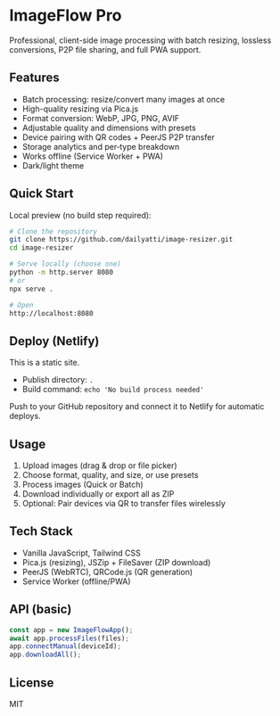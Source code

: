 # ImageFlow Pro

Professional, client-side image processing with batch resizing, lossless conversions, P2P file sharing, and full PWA support.

## Features

- Batch processing: resize/convert many images at once
- High-quality resizing via Pica.js
- Format conversion: WebP, JPG, PNG, AVIF
- Adjustable quality and dimensions with presets
- Device pairing with QR codes + PeerJS P2P transfer
- Storage analytics and per‑type breakdown
- Works offline (Service Worker + PWA)
- Dark/light theme

## Quick Start

Local preview (no build step required):

```bash
# Clone the repository
git clone https://github.com/dailyatti/image-resizer.git
cd image-resizer

# Serve locally (choose one)
python -m http.server 8080
# or
npx serve .

# Open
http://localhost:8080
```

## Deploy (Netlify)

This is a static site.

- Publish directory: `.`
- Build command: `echo 'No build process needed'`

Push to your GitHub repository and connect it to Netlify for automatic deploys.

## Usage

1. Upload images (drag & drop or file picker)
2. Choose format, quality, and size, or use presets
3. Process images (Quick or Batch)
4. Download individually or export all as ZIP
5. Optional: Pair devices via QR to transfer files wirelessly

## Tech Stack

- Vanilla JavaScript, Tailwind CSS
- Pica.js (resizing), JSZip + FileSaver (ZIP download)
- PeerJS (WebRTC), QRCode.js (QR generation)
- Service Worker (offline/PWA)

## API (basic)

```javascript
const app = new ImageFlowApp();
await app.processFiles(files);
app.connectManual(deviceId);
app.downloadAll();
```

## License

MIT

